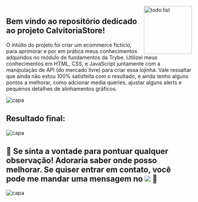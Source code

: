 <div style="display: inline_block">    
  <img align="right" alt="todo list"  width="130px" src="https://media4.giphy.com/media/Qyz3XUSQFMnTa5AqAb/giphy.gif?cid=ecf05e47395be36ef6ec96ed55416bf532bf3789c3e5cf6b&rid=giphy.gif&ct=s" />   
</div>

## Bem vindo ao repositório dedicado ao projeto CalvitoriaStore! 
O intúito do projeto foi criar um ecommerce fictício, para aprimorar e por em prática meus conhecimentos adquiridos no módulo de fundamentos da Trybe. Utilizei meus conhecimentos em HTML, CSS, e JavaScript juntamente com a manipulação de API (do mercado livre) para criar essa lojinha. Vale ressaltar que ainda não estou 100% satisfeita com o resultado, e ainda tenho alguns pontos a melhorar, como adcionar media queries, ajustar alguns alerts e pequenos detalhes de alinhamentos gráficos.

<div>
   <img align="center" alt="capa" src="https://user-images.githubusercontent.com/95686401/159945423-31deac3c-b0ce-4503-9b62-a2995284c583.png" />
</div>

## Resultado final: 
<div>
   <img align="center" alt="capa" src="https://user-images.githubusercontent.com/95686401/166164778-fb235b73-90a8-4d71-bfaa-4ac91d3fe7ae.gif" />
</div>

## 🚀 Se sinta a vontade para pontuar qualquer observação! Adoraria saber onde posso melhorar. Se quiser entrar em contato, você pode me mandar uma mensagem no <a href="https://www.linkedin.com/in/vitoria-meinerz/" target="_blank"><img src="https://img.shields.io/badge/-LinkedIn-0ba2be?style=for-the-badge&logo=linkedin&logoColor=white" target="_blank"></a> 🚀

<div>
   <img align="center" alt="capa" src="https://user-images.githubusercontent.com/95686401/166162853-131a2e28-6769-42a7-9d64-4020a06758b8.png" />
</div>
